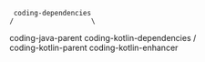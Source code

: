      coding-dependencies
    /                   \
coding-java-parent     coding-kotlin-dependencies
                        /                   \
                     coding-kotlin-parent   coding-kotlin-enhancer
